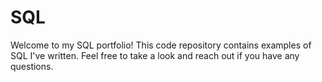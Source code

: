 # SQL
Welcome to my SQL portfolio!
This code repository contains examples of SQL I've written. Feel free to take a look and reach out if you have any questions.

